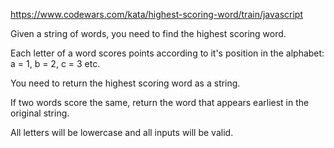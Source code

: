 https://www.codewars.com/kata/highest-scoring-word/train/javascript

Given a string of words, you need to find the highest scoring word.

Each letter of a word scores points according to it's position in the alphabet: a = 1, b = 2, c = 3 etc.

You need to return the highest scoring word as a string.

If two words score the same, return the word that appears earliest in the original string.

All letters will be lowercase and all inputs will be valid.
